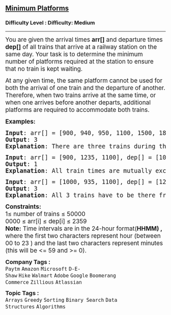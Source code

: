 <h2><a href="https://www.geeksforgeeks.org/problems/minimum-platforms-1587115620/1?timeMachineDate=2025-03-27">Minimum Platforms</a></h2><h3>Difficulty Level : Difficulty: Medium</h3><hr><div class="problems_problem_content__Xm_eO"><p><span style="font-size: 14pt;">You are given the arrival times <strong>arr[]</strong> and departure times <strong>dep[]</strong> of all trains that arrive at a railway station on the same day. Your task is to determine the minimum number of platforms required at the station to ensure that no train is kept waiting.</span></p>
<p><span style="font-size: 14pt;">At any given time, the same platform cannot be used for both the arrival of one train and the departure of another. Therefore, when two trains arrive at the same time, or when one arrives before another departs, additional platforms are required to accommodate both trains.</span></p>
<p><span style="font-size: 14pt;"><strong>Examples:</strong></span></p>
<pre><span style="font-size: 14pt;"><strong>Input</strong>: arr[] = [900, 940, 950, 1100, 1500, 1800], dep[] = [910, 1200, 1120, 1130, 1900, 2000]
<strong>Output</strong>: 3
<strong>Explanation</strong>: There are three trains during the time 9:40 to 12:00. So we need a minimum of 3 platforms.</span></pre>
<pre><span style="font-size: 14pt;"><strong>Input</strong>: arr[] = [900, 1235, 1100], dep[] = [1000, 1240, 1200]
<strong>Output</strong>: 1
<strong>Explanation</strong>: All train times are mutually exclusive. So we need only one platform
</span></pre>
<pre><span style="font-size: 14pt;"><strong>Input</strong>: arr[] = [1000, 935, 1100], dep[] = [1200, 1240, 1130]
<strong>Output</strong>: 3
<strong>Explanation</strong>: All 3 trains have to be there from 11:00 to 11:30</span></pre>
<p><span style="font-size: 14pt;"><strong>Constraints:<br></strong>1≤ number of trains ≤ 50000<br>0000 ≤ arr[i] ≤ dep[i] ≤ 2359<br><strong>Note:</strong>&nbsp;Time intervals are in the 24-hour format(<strong>HHMM) ,</strong> where the first two characters represent hour (between 00 to 23 ) and the last two characters represent minutes (this will be &lt;= 59 and &gt;= 0).</span></p></div><p><span style=font-size:18px><strong>Company Tags : </strong><br><code>Paytm</code>&nbsp;<code>Amazon</code>&nbsp;<code>Microsoft</code>&nbsp;<code>D-E-Shaw</code>&nbsp;<code>Hike</code>&nbsp;<code>Walmart</code>&nbsp;<code>Adobe</code>&nbsp;<code>Google</code>&nbsp;<code>Boomerang Commerce</code>&nbsp;<code>Zillious</code>&nbsp;<code>Atlassian</code>&nbsp;<br><p><span style=font-size:18px><strong>Topic Tags : </strong><br><code>Arrays</code>&nbsp;<code>Greedy</code>&nbsp;<code>Sorting</code>&nbsp;<code>Binary Search</code>&nbsp;<code>Data Structures</code>&nbsp;<code>Algorithms</code>&nbsp;